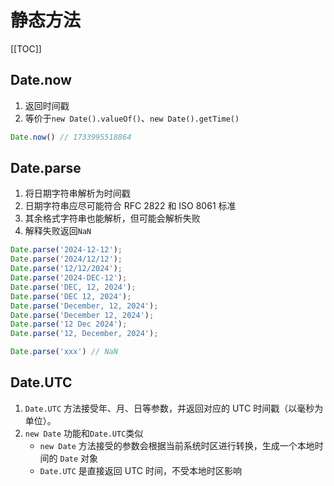 # 静态方法

[[TOC]]

## Date.now

1. 返回时间戳
2. 等价于`new Date().valueOf()`、`new Date().getTime()`

```js
Date.now() // 1733995518864
```



## Date.parse

1. 将日期字符串解析为时间戳
2. 日期字符串应尽可能符合 RFC 2822 和 ISO 8061 标准
3. 其余格式字符串也能解析，但可能会解析失败
4. 解释失败返回`NaN`

```js
Date.parse('2024-12-12');
Date.parse('2024/12/12');
Date.parse('12/12/2024');
Date.parse('2024-DEC-12');
Date.parse('DEC, 12, 2024');
Date.parse('DEC 12, 2024');
Date.parse('December, 12, 2024');
Date.parse('December 12, 2024');
Date.parse('12 Dec 2024');
Date.parse('12, December, 2024');

Date.parse('xxx') // NaN
```



## Date.UTC

1. `Date.UTC` 方法接受年、月、日等参数，并返回对应的 UTC 时间戳（以毫秒为单位）。
2. `new Date` 功能和`Date.UTC`类似
   + `new Date` 方法接受的参数会根据当前系统时区进行转换，生成一个本地时间的 `Date` 对象
   +  `Date.UTC` 是直接返回 UTC 时间，不受本地时区影响
